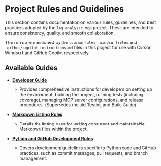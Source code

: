# Project Rules and Guidelines

This section contains documentation on various rules, guidelines, and best practices adopted by the `log_analyzer_mcp` project. These are intended to ensure consistency, quality, and smooth collaboration.

The rules are mentioned by the `.cursorrules`, `.windsurfrules` and `.github/copilot-instructions.md` files in this project for use with Cursor, Windsurf and GitHub Copilot respectively.

## Available Guides

- **[Developer Guide](../developer_guide.md)**
  - Provides comprehensive instructions for developers on setting up the environment, building the project, running tests (including coverage), managing MCP server configurations, and release procedures. (Supersedes the old Testing and Build Guide).

- **[Markdown Linting Rules](./markdown-rules.md)**
  - Details the linting rules for writing consistent and maintainable Markdown files within the project.

- **[Python and GitHub Development Rules](./python-github-rules.md)**
  - Covers development guidelines specific to Python code and GitHub practices, such as commit messages, pull requests, and branch management.
